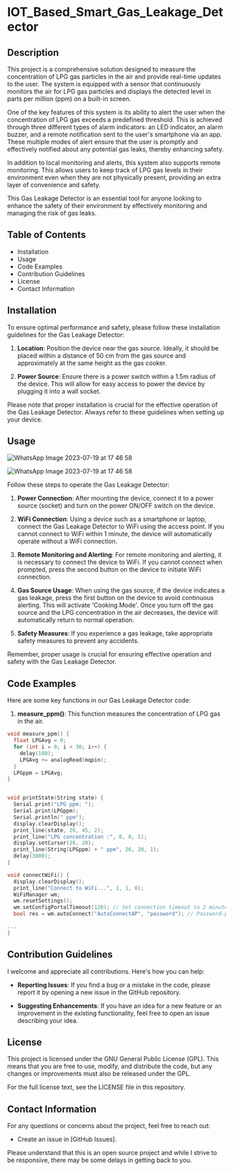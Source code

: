 # IOT_Based_Smart_Gas_Leakage_Detector

## Description

This project is a comprehensive solution designed to measure the concentration of LPG gas particles in the air and provide real-time updates to the user. The system is equipped with a sensor that continuously monitors the air for LPG gas particles and displays the detected level in parts per million (ppm) on a built-in screen.

One of the key features of this system is its ability to alert the user when the concentration of LPG gas exceeds a predefined threshold. This is achieved through three different types of alarm indicators: an LED indicator, an alarm buzzer, and a remote notification sent to the user's smartphone via an app. These multiple modes of alert ensure that the user is promptly and effectively notified about any potential gas leaks, thereby enhancing safety.

In addition to local monitoring and alerts, this system also supports remote monitoring. This allows users to keep track of LPG gas levels in their environment even when they are not physically present, providing an extra layer of convenience and safety.

This Gas Leakage Detector is an essential tool for anyone looking to enhance the safety of their environment by effectively monitoring and managing the risk of gas leaks.
 

## Table of Contents

- Installation
- Usage
- Code Examples
- Contribution Guidelines
- License
- Contact Information

## Installation 

To ensure optimal performance and safety, please follow these installation guidelines for the Gas Leakage Detector:

1. **Location**: Position the device near the gas source. Ideally, it should be placed within a distance of 50 cm from the gas source and approximately at the same height as the gas cooker.

2. **Power Source**: Ensure there is a power switch within a 1.5m radius of the device. This will allow for easy access to power the device by plugging it into a wall socket.

Please note that proper installation is crucial for the effective operation of the Gas Leakage Detector. Always refer to these guidelines when setting up your device.

## Usage

![WhatsApp Image 2023-07-19 at 17 46 58](https://github.com/PRABUDDHIKAMWR/IOT_Based_Smart_Gas_Leakage_Detector/assets/117188107/ad9d3425-30bc-43cf-896f-6339a2fc5b69)

![WhatsApp Image 2023-07-19 at 17 46 58](https://github.com/PRABUDDHIKAMWR/IOT_Based_Smart_Gas_Leakage_Detector/assets/117188107/2ea9e62b-b38f-46c4-b355-64414cae6772)

Follow these steps to operate the Gas Leakage Detector:

1. **Power Connection**: After mounting the device, connect it to a power source (socket) and turn on the power ON/OFF switch on the device.

2. **WiFi Connection**: Using a device such as a smartphone or laptop, connect the Gas Leakage Detector to WiFi using the access point. If you cannot connect to WiFi within 1 minute, the device will automatically operate without a WiFi connection.

3. **Remote Monitoring and Alerting**: For remote monitoring and alerting, it is necessary to connect the device to WiFi. If you cannot connect when prompted, press the second button on the device to initiate WiFi connection.

4. **Gas Source Usage**: When using the gas source, if the device indicates a gas leakage, press the first button on the device to avoid continuous alerting. This will activate 'Cooking Mode'. Once you turn off the gas source and the LPG concentration in the air decreases, the device will automatically return to normal operation.

5. **Safety Measures**: If you experience a gas leakage, take appropriate safety measures to prevent any accidents.

Remember, proper usage is crucial for ensuring effective operation and safety with the Gas Leakage Detector.


## Code Examples

Here are some key functions in our Gas Leakage Detector code:

1. **measure_ppm()**: This function measures the concentration of LPG gas in the air.

```c++
void measure_ppm() {
  float LPGAvg = 0;
  for (int i = 0; i < 30; i++) {
    delay(100);
    LPGAvg += analogRead(mqpin);
  }
  LPGppm = LPGAvg;
}


void printState(String state) {
  Serial.print("LPG ppm: ");
  Serial.print(LPGppm);
  Serial.println(" ppm");
  display.clearDisplay();
  print_line(state, 26, 45, 2);
  print_line("LPG concentration :", 0, 0, 1);
  display.setCursor(26, 20);
  print_line(String(LPGppm) + " ppm", 26, 20, 1);
  delay(3000);
}

void connectWiFi() {
  display.clearDisplay();
  print_line("Connect to WiFi...", 1, 1, 0);
  WiFiManager wm;
  wm.resetSettings();
  wm.setConfigPortalTimeout(120); // Set connection timeout to 2 minutes
  bool res = wm.autoConnect("AutoConnectAP", "password"); // Password-protected AP

...
}
```

## Contribution Guidelines

I welcome and appreciate all contributions. Here's how you can help:

- **Reporting Issues**: If you find a bug or a mistake in the code, please report it by opening a new issue in the GitHub repository.

- **Suggesting Enhancements**: If you have an idea for a new feature or an improvement in the existing functionality, feel free to open an issue describing your idea.


## License

This project is licensed under the GNU General Public License (GPL). This means that you are free to use, modify, and distribute the code, but any changes or improvements must also be released under the GPL.

For the full license text, see the LICENSE file in this repository.


## Contact Information

For any questions or concerns about the project, feel free to reach out:

- Create an issue in [GitHub Issues].

Please understand that this is an open source project and while I strive to be responsive, there may be some delays in getting back to you.


